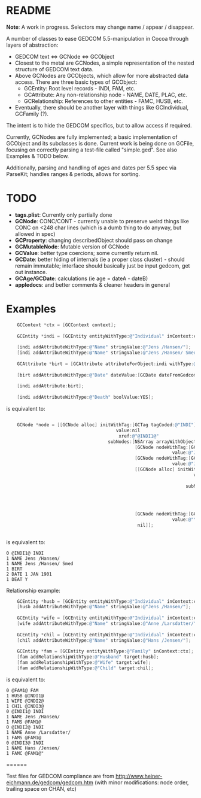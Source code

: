 # README #

**Note**: A work in progress. Selectors may change name / appear / disappear.

A number of classes to ease GEDCOM 5.5-manipulation in Cocoa through layers of abstraction:

* GEDCOM text <=> GCNode <=> GCObject
* Closest to the metal are GCNodes, a simple representation of the nested structure of GEDCOM text data.
* Above GCNodes are GCObjects, which allow for more abstracted data access. There are three basic types of GCObject:
  * GCEntity: Root level records - INDI, FAM, etc.
  * GCAttribute: Any non-relationship node - NAME, DATE, PLAC, etc.
  * GCRelationship: References to other entities - FAMC, HUSB, etc.
* Eventually, there should be another layer with things like GCIndividual, GCFamily (?).

The intent is to hide the GEDCOM specifics, but to allow access if required.

Currently, GCNodes are fully implemented; a basic implementation of GCObject and its subclasses is done. Current work is being done on GCFile, focusing on correctly parsing a test-file called "simple.ged". See also Examples & TODO below.

Additionally, parsing and handling of ages and dates per 5.5 spec via ParseKit; handles ranges & periods, allows for sorting.


# TODO #

* **tags.plist**: Currently only partially done
* **GCNode**: CONC/CONT - currently unable to preserve weird things like CONC on <248 char lines (which is a dumb thing to do anyway, but allowed in spec)
* **GCProperty**: changing describedObject should pass on change
* **GCMutableNode**: Mutable version of GCNode
* **GCValue**: better type coercions; some currently return nil.
* **GCDate**: better hiding of internals (ie a proper class cluster) - should remain immutable; interface should basically just be input gedcom, get out instance.
* **GCAge/GCDate**: calculations (ie age = dateA - dateB)
* **appledocs**: and better comments & cleaner headers in general


# Examples #

``` objective-c
	GCContext *ctx = [GCContext context];
	
    GCEntity *indi = [GCEntity entityWithType:@"Individual" inContext:ctx];
	
	[indi addAttributeWithType:@"Name" stringValue:@"Jens /Hansen/"];
	[indi addAttributeWithType:@"Name" stringValue:@"Jens /Hansen/ Smed"];
    
	GCAttribute *birt = [GCAttribute attributeForObject:indi withType:@"Birth"];
    
	[birt addAttributeWithType:@"Date" dateValue:[GCDate dateFromGedcom:@"1 JAN 1901"]];
    
    [indi addAttribute:birt];
    
    [indi addAttributeWithType:@"Death" boolValue:YES];
```

is equivalent to:

``` objective-c

    GCNode *node = [[GCNode alloc] initWithTag:[GCTag tagCoded:@"INDI"] 
                                         value:nil
                                          xref:@"@INDI1@"
                                      subNodes:[NSArray arrayWithObjects:
                                                [GCNode nodeWithTag:[GCTag tagCoded:@"NAME"] 
                                                              value:@"Jens /Hansen/ Smed"],
                                                [GCNode nodeWithTag:[GCTag tagCoded:@"NAME"] 
                                                              value:@"Jens /Hansen/"],
                                                [[GCNode alloc] initWithTag:[GCTag tagCoded:@"BIRT"] 
                                                                      value:nil
                                                                       xref:nil
                                                                   subNodes:[NSArray arrayWithObjects:
                                                                             [GCNode nodeWithTag:[GCTag tagCoded:@"DATE"]
                                                                                                           value:@"1 JAN 1901"],
                                                                              nil]
                                                                             ],
                                                [GCNode nodeWithTag:[GCTag tagCoded:@"DEAT"] 
                                                              value:@"Y"],
                                                 nil]];
    

```

is equivalent to:

```
0 @INDI1@ INDI
1 NAME Jens /Hansen/
1 NAME Jens /Hansen/ Smed
1 BIRT
2 DATE 1 JAN 1901
1 DEAT Y
```

Relationship example:

```objective-c
	GCEntity *husb = [GCEntity entityWithType:@"Individual" inContext:ctx];
	[husb addAttributeWithType:@"Name" stringValue:@"Jens /Hansen/"];
	
	GCEntity *wife = [GCEntity entityWithType:@"Individual" inContext:ctx];
	[wife addAttributeWithType:@"Name" stringValue:@"Anne /Larsdatter/"];
	
	GCEntity *chil = [GCEntity entityWithType:@"Individual" inContext:ctx];
	[chil addAttributeWithType:@"Name" stringValue:@"Hans /Jensen/"];
	
    GCEntity *fam = [GCEntity entityWithType:@"Family" inContext:ctx];
	[fam addRelationshipWithType:@"Husband" target:husb];
	[fam addRelationshipWithType:@"Wife" target:wife];
	[fam addRelationshipWithType:@"Child" target:chil];
```

is equivalent to:

```
0 @FAM1@ FAM
1 HUSB @INDI1@
1 WIFE @INDI2@
1 CHIL @INDI3@
0 @INDI1@ INDI
1 NAME Jens /Hansen/
1 FAMS @FAM1@
0 @INDI2@ INDI
1 NAME Anne /Larsdatter/
1 FAMS @FAM1@
0 @INDI3@ INDI
1 NAME Hans /Jensen/
1 FAMC @FAM1@"
```

======

Test files for GEDCOM compliance are from http://www.heiner-eichmann.de/gedcom/gedcom.htm (with minor modifications: node order, trailing space on CHAN, etc)
